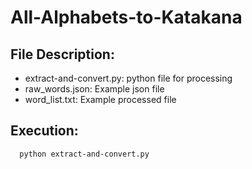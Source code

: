 # All-Alphabets-to-Katakana

## File Description:

- extract-and-convert.py: python file for processing
- raw_words.json: Example json file
- word_list.txt: Example processed file

## Execution:
```sh
  python extract-and-convert.py
```
